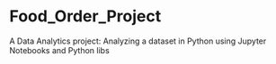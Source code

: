# Food_Order_Project
A Data Analytics project: Analyzing a dataset in Python using Jupyter Notebooks and Python libs
